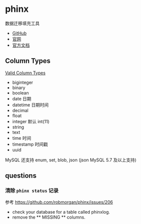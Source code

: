 # phinx

数据迁移填充工具

* [GitHub](https://github.com/robmorgan/phinx)
* [官网](https://phinx.org/)
* [官方文档](http://docs.phinx.org/en/latest/)

## Column Types

[Valid Column Types](http://docs.phinx.org/en/latest/migrations.html#valid-column-types)

* biginteger
* binary
* boolean
* date 日期
* datetime 日期时间
* decimal
* float
* integer 默认 int(11)
* string
* text
* time 时间
* timestamp 时间戳
* uuid

MySQL 还支持 enum, set, blob, json (json MySQL 5.7 及以上支持)

## questions

### 清除 `phinx status` 记录

参考 <https://github.com/robmorgan/phinx/issues/206>

* check your database for a table called phinxlog.
* remove the ** MISSING ** columns.
